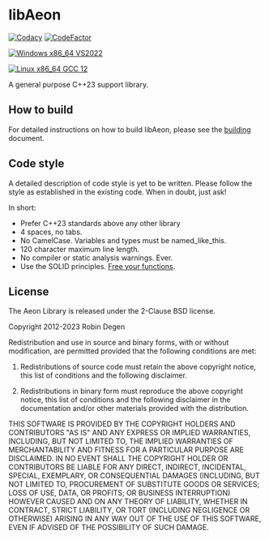 libAeon
==============

[![Codacy](https://app.codacy.com/project/badge/Grade/4ac90bb028b34818a9a671792bb648e2)](https://app.codacy.com/gh/aleya-dev/libaeon/dashboard?utm_source=gh&utm_medium=referral&utm_content=&utm_campaign=Badge_grade)
[![CodeFactor](https://www.codefactor.io/repository/github/aleya-dev/libaeon/badge)](https://www.codefactor.io/repository/github/aleya-dev/libaeon)

[![Windows x86_64 VS2022](https://github.com/aleya-dev/libaeon/actions/workflows/windows_x86_64_vs2022.yml/badge.svg?branch=master)](https://github.com/aleya-dev/libaeon/actions/workflows/windows_x86_64_vs2022.yml)

[![Linux x86_64 GCC 12](https://github.com/aleya-dev/libaeon/actions/workflows/linux_x86_64_gcc12.yml/badge.svg?branch=master)](https://github.com/aleya-dev/libaeon/actions/workflows/linux_x86_64_gcc12.yml)

A general purpose C++23 support library.

How to build
--------------

For detailed instructions on how to build libAeon, please see the [building](docs/building.md) document.

Code style
--------------
A detailed description of code style is yet to be written. Please follow the
style as established in the existing code. When in doubt, just ask!

In short:

-   Prefer C++23 standards above any other library
-   4 spaces, no tabs.
-   No CamelCase. Variables and types must be named_like_this.
-   120 character maximum line length.
-   No compiler or static analysis warnings. Ever.
-   Use the SOLID principles. [Free your functions](https://www.youtube.com/watch?v=WLDT1lDOsb4).

License
--------------
The Aeon Library is released under the 2-Clause BSD license.

Copyright 2012-2023 Robin Degen

Redistribution and use in source and binary forms, with or without modification, are permitted provided that the
following conditions are met:

1.  Redistributions of source code must retain the above copyright notice, this list of conditions and the following
    disclaimer.

2.  Redistributions in binary form must reproduce the above copyright notice, this list of conditions and the following
    disclaimer in the documentation and/or other materials provided with the distribution.

THIS SOFTWARE IS PROVIDED BY THE COPYRIGHT HOLDERS AND CONTRIBUTORS "AS IS" AND ANY EXPRESS OR IMPLIED WARRANTIES,
INCLUDING, BUT NOT LIMITED TO, THE IMPLIED WARRANTIES OF MERCHANTABILITY AND FITNESS FOR A PARTICULAR PURPOSE ARE
DISCLAIMED. IN NO EVENT SHALL THE COPYRIGHT HOLDER OR CONTRIBUTORS BE LIABLE FOR ANY DIRECT, INDIRECT, INCIDENTAL,
SPECIAL, EXEMPLARY, OR CONSEQUENTIAL DAMAGES (INCLUDING, BUT NOT LIMITED TO, PROCUREMENT OF SUBSTITUTE GOODS OR
SERVICES; LOSS OF USE, DATA, OR PROFITS; OR BUSINESS INTERRUPTION) HOWEVER CAUSED AND ON ANY THEORY OF LIABILITY,
WHETHER IN CONTRACT, STRICT LIABILITY, OR TORT (INCLUDING NEGLIGENCE OR OTHERWISE) ARISING IN ANY WAY OUT OF THE USE OF
THIS SOFTWARE, EVEN IF ADVISED OF THE POSSIBILITY OF SUCH DAMAGE.
